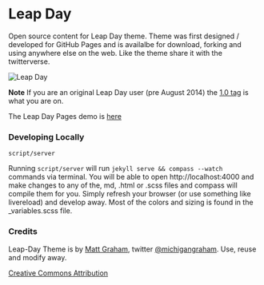 # Leap Day

Open source content for Leap Day theme. Theme was first designed / developed for GitHub Pages and is availalbe for download, forking and using anywhere else on the web. Like the theme share it with the twitterverse.

![Leap Day](http://cl.ly/image/2Z1Z1e2q2I1C/image)

**Note** If you are an original Leap Day user (pre August 2014) the [1.0 tag](https://github.com/mattgraham/leapday/releases/tag/1.0) is what you are on.

The Leap Day Pages demo is [here](http://mattgraham.github.com/leapday)


### Developing Locally

```
script/server
```

Running `script/server` will run `jekyll serve && compass --watch` commands via terminal. You will be able to open http://localhost:4000 and make changes to any of the, md, .html or .scss files and compass will compile them for you. Simply refresh your browser (or use something like livereload) and develop away. Most of the colors and sizing is found in the _variables.scss file.


### Credits

Leap-Day Theme is by [Matt Graham](http://madebygraham.com), twitter [@michigangraham](http://twitter.com/#!/michigangraham). Use, reuse and modify away.

[Creative Commons Attribution](http://creativecommons.org/licenses/by/3.0/)
